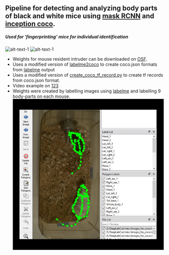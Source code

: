 ## Pipeline for detecting and analyzing body parts of black and white mice using [mask RCNN](https://github.com/matterport/Mask_RCNN) and [inception coco](https://github.com/tensorflow/models/blob/master/research/object_detection/g3doc/detection_model_zoo.md).
##### Used for 'fingerprinting' mice for individual identification
![alt-text-1](images/maskedrcnn_mice.gif "Mask RCNN")
![alt-text-1](images/heads_maskRCNN.gif "Mask RCNN2")
* Weights for mouse resident intruder can be downloaded on [OSF](https://osf.io/6hpdf/). 
* Uses a modified version of [labelme2coco](https://github.com/wkentaro/labelme/blob/master/examples/instance_segmentation/labelme2coco.py) to create coco.json formats from [labelme](https://github.com/wkentaro/labelme) output
* Uses a modified version of [create_coco_tf_record.py](https://github.com/tensorflow/models/blob/master/research/object_detection/dataset_tools/create_coco_tf_record.py) to create tf records from coco.json format.
* Video example on [1](https://www.youtube.com/watch?v=Q_vL_WA1RY0&t=9s)[2](https://youtu.be/ay9jaRazpZc)[3](https://youtu.be/aarIfZM6sHU)
* Weights were created by labelling images using [labelme](https://github.com/wkentaro/labelme) and labelling 9 body-parts on each mouse.
![alt-text-1](images/labelme_example.jpg "body parts tracked")



 



 

   


 
 


  
